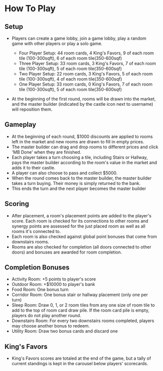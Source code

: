 # How To Play

## Setup
* Players can create a game lobby, join a game lobby, play a random game with other players or play a solo game.
	- Four Player Setup: 44 room cards, 4 King's Favors, 9 of each room tile (100-300sqft), 6 of each room tile(350-600sqf)
	- Three Player Setup: 33 room cards, 3 King's Favors, 7 of each room tile (100-300sqft), 5 of each room tile(350-600sqf)
	- Two Player Setup: 22 room cards, 3 King's Favors, 5 of each room tile (100-300sqft), 4 of each room tile(350-600sqf)
	- One Player Setup: 33 room cards, 0 King's Favors, 7 of each room tile (100-300sqft), 5 of each room tile(350-600sqf)

* At the beginning of the first round, rooms will be drawn into the market, and the master builder (indicated by the castle icon next to username) will reposition them.

## Gameplay
* At the beginning of each round, $1000 discounts are applied to rooms left in the market and new rooms are drawn to fill in empty prices.
* The master builder can drag and drop rooms to different prices and click 'MB Done' when they are finished.
* Each player takes a turn choosing a tile, including Stairs or Hallway, pays the master builder according to the room's value in the market and adds it to their castle.
* A player can also choose to pass and collect $5000.
* When the round comes back to the master builder, the master builder takes a turn buying. Their money is simply returned to the bank.
* This ends the turn and the next player becomes the master builder

## Scoring
* After placement, a room's placement points are added to the player's score. Each room is checked for its connections to other rooms and synergy points are assessed for the just placed room as well as all rooms it's connected to.
* Each room is also checked against global point bonuses that come from downstairs rooms.
* Rooms are also checked for completion (all doors connected to other doors) and bonuses are awarded for room completion.

## Completion Bonuses
* Activity Room: +5 points to player's score
* Outdoor Room: +$10000 to player's bank
* Food Room: One bonus turn
* Corridor Room: One bonus stair or hallway placement (only one per turn)
* Sleep Room: Draw 0, 1, or 2 room tiles from any one size of room tile to add to the top of room card draw pile. If the room card pile is empty, players do not play another round.
* Downstairs Room: For every two downstairs rooms completed, players may choose another bonus to redeem.
* Utility Room: Draw two bonus cards and discard one

## King's Favors
* King's Favors scores are totaled at the end of the game, but a tally of current standings is kept in the carousel below players' scorecards.